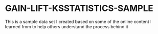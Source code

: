 # GAIN-LIFT-KSSTATISTICS-SAMPLE
This is a sample data set I created based on some of the online content I learned from to help others understand the process behind it
